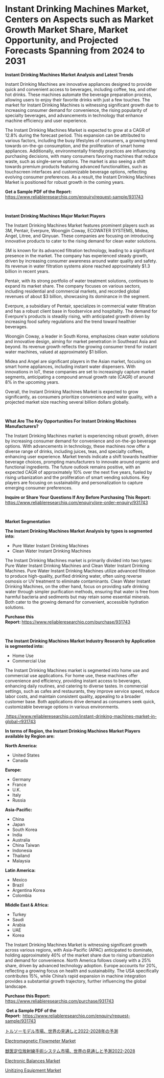 <p><h1>Instant Drinking Machines Market, Centers on Aspects such as Market Growth Market Share, Market Opportunity, and Projected Forecasts Spanning from 2024 to 2031</h1></p><p><strong>Instant Drinking Machines Market Analysis and Latest Trends</strong></p>
<p><p>Instant Drinking Machines are innovative appliances designed to provide quick and convenient access to beverages, including coffee, tea, and other hot drinks. These machines automate the beverage preparation process, allowing users to enjoy their favorite drinks with just a few touches. The market for Instant Drinking Machines is witnessing significant growth due to increasing consumer demand for convenience, the rising popularity of specialty beverages, and advancements in technology that enhance machine efficiency and user experience.</p><p>The Instant Drinking Machines Market is expected to grow at a CAGR of 12.8% during the forecast period. This expansion can be attributed to various factors, including the busy lifestyles of consumers, a growing trend towards on-the-go consumption, and the proliferation of smart home appliances. Additionally, environmentally friendly practices are influencing purchasing decisions, with many consumers favoring machines that reduce waste, such as single-serve options. The market is also seeing a shift towards premium products featuring advanced functionalities, such as touchscreen interfaces and customizable beverage options, reflecting evolving consumer preferences. As a result, the Instant Drinking Machines Market is positioned for robust growth in the coming years.</p></p>
<p><strong>Get a Sample PDF of the Report:&nbsp;</strong> <a href="https://www.reliableresearchiq.com/enquiry/request-sample/931743">https://www.reliableresearchiq.com/enquiry/request-sample/931743</a></p>
<p>&nbsp;</p>
<p><strong>Instant Drinking Machines Major Market Players</strong></p>
<p><p>The Instant Drinking Machines Market features prominent players such as 3M, Pentair, Everpure, Woongjin Coway, ECOWATER SYSTEMS, Midea, Angel, Litree, and Qinyuan. These companies are focusing on introducing innovative products to cater to the rising demand for clean water solutions.</p><p>3M is known for its advanced filtration technology, leading to a significant presence in the market. The company has experienced steady growth, driven by increasing consumer awareness around water quality and safety. Its revenue in water filtration systems alone reached approximately $1.3 billion in recent years.</p><p>Pentair, with its strong portfolio of water treatment solutions, continues to expand its market share. The company focuses on various sectors, including residential and commercial markets, and recorded global revenues of about $3 billion, showcasing its dominance in the segment.</p><p>Everpure, a subsidiary of Pentair, specializes in commercial water filtration and has a robust client base in foodservice and hospitality. The demand for Everpure's products is steadily rising, with anticipated growth driven by increasing food safety regulations and the trend toward healthier beverages.</p><p>Woongjin Coway, a leader in South Korea, emphasizes clean water solutions and innovative design, aiming for market penetration in Southeast Asia and beyond. Its revenue growth reflects the growing consumer trend for instant water machines, valued at approximately $1 billion.</p><p>Midea and Angel are significant players in the Asian market, focusing on smart home appliances, including instant water dispensers. With innovations in IoT, these companies are set to increasingly capture market segments, anticipating a compound annual growth rate (CAGR) of around 8% in the upcoming years.</p><p>Overall, the Instant Drinking Machines Market is expected to grow significantly, as consumers prioritize convenience and water quality, with a projected market size reaching several billion dollars globally.</p></p>
<p>&nbsp;</p>
<p><strong>What Are The Key Opportunities For Instant Drinking Machines Manufacturers?</strong></p>
<p><p>The Instant Drinking Machines market is experiencing robust growth, driven by increasing consumer demand for convenience and on-the-go beverage options. With advancements in technology, these machines now offer a diverse range of drinks, including juices, teas, and specialty coffees, enhancing user experience. Market trends indicate a shift towards healthier beverage choices, prompting manufacturers to innovate around organic and functional ingredients. The future outlook remains positive, with an expected CAGR of approximately 10% over the next five years, fueled by rising urbanization and the proliferation of smart vending solutions. Key players are focusing on sustainability and personalization to capture emerging consumer preferences.</p></p>
<p><strong>Inquire or Share Your Questions If Any Before Purchasing This Report:</strong> <a href="https://www.reliableresearchiq.com/enquiry/pre-order-enquiry/931743">https://www.reliableresearchiq.com/enquiry/pre-order-enquiry/931743</a></p>
<p>&nbsp;</p>
<p><strong>Market Segmentation</strong></p>
<p><strong>The Instant Drinking Machines Market Analysis by types is segmented into:</strong></p>
<p><ul><li>Pure Water Instant Drinking Machines</li><li>Clean Water Instant Drinking Machines</li></ul></p>
<p><p>The Instant Drinking Machines market is primarily divided into two types: Pure Water Instant Drinking Machines and Clean Water Instant Drinking Machines. Pure Water Instant Drinking Machines utilize advanced filtration to produce high-quality, purified drinking water, often using reverse osmosis or UV treatment to eliminate contaminants. Clean Water Instant Drinking Machines, on the other hand, focus on providing safe drinking water through simpler purification methods, ensuring that water is free from harmful bacteria and sediments but may retain some essential minerals. Both cater to the growing demand for convenient, accessible hydration solutions.</p></p>
<p><strong>Purchase this Report:&nbsp;</strong><a href="https://www.reliableresearchiq.com/purchase/931743">https://www.reliableresearchiq.com/purchase/931743</a></p>
<p>&nbsp;</p>
<p><strong>The Instant Drinking Machines Market Industry Research by Application is segmented into:</strong></p>
<p><ul><li>Home Use</li><li>Commercial Use</li></ul></p>
<p><p>The Instant Drinking Machines market is segmented into home use and commercial use applications. For home use, these machines offer convenience and efficiency, providing instant access to beverages, enhancing daily routines, and catering to diverse tastes. In commercial settings, such as cafes and restaurants, they improve service speed, reduce labor costs, and maintain consistent quality, appealing to a broader customer base. Both applications drive demand as consumers seek quick, customizable beverage options in various environments.</p></p>
<p><a href="https://www.reliableresearchiq.com/instant-drinking-machines-market-in-global-r931743">&nbsp;https://www.reliableresearchiq.com/instant-drinking-machines-market-in-global-r931743</a></p>
<p><strong>In terms of Region, the Instant Drinking Machines Market Players available by Region are:</strong></p>
<p>
    <p> <strong> North America: </strong>
        <ul>
            <li>United States</li>
            <li>Canada</li>
        </ul>
        </p> 
    <p> <strong> Europe: </strong>
        <ul>
            <li>Germany</li>
            <li>France</li>
            <li>U.K.</li>
            <li>Italy</li>
            <li>Russia</li>
        </ul>
        </p> 
    <p> <strong> Asia-Pacific: </strong>
        <ul>
            <li>China</li>
            <li>Japan</li>
            <li>South Korea</li>
            <li>India</li>
            <li>Australia</li>
            <li>China Taiwan</li>
            <li>Indonesia</li>
            <li>Thailand</li>
            <li>Malaysia</li>
        </ul>
        </p> 
    <p> <strong> Latin America: </strong>
        <ul>
            <li>Mexico</li>
            <li>Brazil</li>
            <li>Argentina Korea</li>
            <li>Colombia</li>
        </ul>
        </p> 
    <p> <strong> Middle East & Africa: </strong>
        <ul>
            <li>Turkey</li>
            <li>Saudi</li>
            <li>Arabia</li>
            <li>UAE</li>
            <li>Korea</li>
        </ul>
    </p>
    </p>
<p><p>The Instant Drinking Machines Market is witnessing significant growth across various regions, with Asia-Pacific (APAC) anticipated to dominate, holding approximately 40% of the market share due to rising urbanization and demand for convenience. North America follows closely with a 25% share, driven by advanced technology adoption. Europe accounts for 20%, reflecting a growing focus on health and sustainability. The USA specifically contributes 15%, while China’s rapid expansion in machine integration provides a substantial growth trajectory, further influencing the global landscape.</p></p>
<p><strong>Purchase this Report: </strong><a href="https://www.reliableresearchiq.com/purchase/931743">https://www.reliableresearchiq.com/purchase/931743</a></p>
<p>&nbsp;<strong>Get a Sample PDF of the Report:&nbsp;&nbsp;</strong><a href="https://www.reliableresearchiq.com/enquiry/request-sample/931743">https://www.reliableresearchiq.com/enquiry/request-sample/931743</a></p>
<p><strong></strong></p>
<p><p><a href="https://medium.com/@napierswinnyfg/torso-model-market-global-outlook-and-forecast-2022-2028-2d6f31ffe7e4">トルソーモデル市場、世界の見通しと2022-2028年の予測</a></p><p><a href="https://medium.com/@janetvalentinh15/the-global-electromagnetic-flowmeter-market-identifies-drivers-restraints-opportunities-and-22c915f1a478">Electromagnetic Flowmeter Market</a></p><p><a href="https://medium.com/@napierswinnyfg/veterinary-stereotactic-radiosurgery-system-market-global-outlook-and-forecast-2022-2028-44e222766ac2">獣医定位放射線手術システム市場、世界の見通しと予測2022-2028</a></p><p><a href="https://www.linkedin.com/pulse/global-electronic-balances-industry-types-applications-market-cvk2e?trackingId=aX%2Ft2aUjRWugIOwUh3uSpw%3D%3D">Electronic Balances Market</a></p><p><a href="https://www.linkedin.com/pulse/unitizing-equipment-market-trends-strategic-insights-2024-uegoe?trackingId=K5f8bSobTcekWbRvLSA%2FRQ%3D%3D">Unitizing Equipment Market</a></p></p>